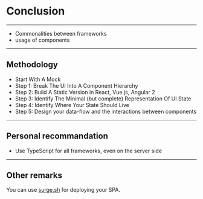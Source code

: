 # Conclusion

----

- Commonalities between frameworks
 - usage of components

----

## Methodology
- Start With A Mock
- Step 1: Break The UI Into A Component Hierarchy
- Step 2: Build A Static Version in React, Vue.js, Angular 2
- Step 3: Identify The Minimal (but complete) Representation Of UI State
- Step 4: Identify Where Your State Should Live
- Step 5: Design your data-flow and the interactions between components

----
## Personal recommandation
- Use TypeScript for all frameworks, even on the server side

----
## Other remarks
You can use [surge.sh](https://surge.sh/) for deploying your SPA.
